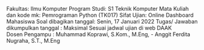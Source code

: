 Fakultas: Ilmu Komputer
Program Studi: S1 Teknik Komputer
Mata Kuliah dan kode mk: Pemrograman Python (TK017)
Sifat Ujian: Online Dashboard Mahasiswa
Soal dibagikan tanggal: Senin, 17 Januari 2022
Tugas/ Jawaban
dikumpulkan tanggal : Maksimal Sesuai jadwal ujian di web DAAK  
Dosen Pengampu : Muhammad Koprawi, S.Kom., M.Eng, - Anggit Ferdita Nugraha, S.T., M.Eng
